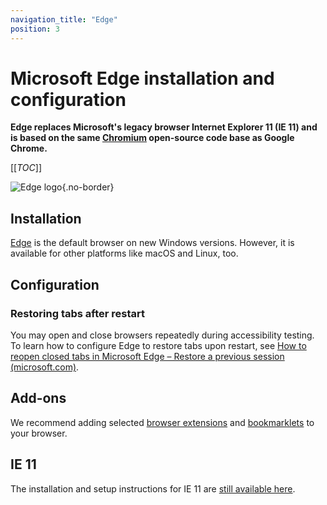 ```yaml
---
navigation_title: "Edge"
position: 3
---
```


# Microsoft Edge installation and configuration

**Edge replaces Microsoft's legacy browser Internet Explorer 11 (IE 11) and is based on the same [Chromium](https://www.chromium.org/Home) open-source code base as Google Chrome.**

[[_TOC_]]

![Edge logo](_media/edge-logo.png){.no-border}

## Installation

[Edge](https://www.microsoft.com/edge) is the default browser on new Windows versions. However, it is available for other platforms like macOS and Linux, too.

## Configuration

### Restoring tabs after restart

You may open and close browsers repeatedly during accessibility testing. To learn how to configure Edge to restore tabs upon restart, see [How to reopen closed tabs in Microsoft Edge – Restore a previous session (microsoft.com)](https://www.microsoft.com/en-us/edge/learning-center/how-to-reopen-closed-tabs).

## Add-ons

We recommend adding selected [browser extensions](/setup/helper-tools/browser-extensions/) and [bookmarklets](/setup/helper-tools/bookmarklets/) to your browser.

## IE 11

The installation and setup instructions for IE 11 are [still available here](../internet-explorer-11/).

